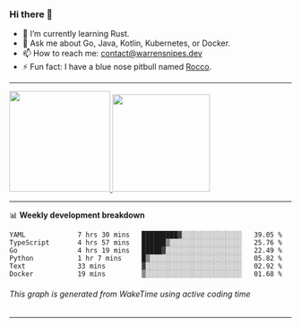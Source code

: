 ### Hi there 👋

- 🌱 I’m currently learning Rust.
- 💬 Ask me about Go, Java, Kotlin, Kubernetes, or Docker.
- 📫 How to reach me: contact@warrensnipes.dev
- ⚡ Fun fact: I have a blue nose pitbull named [Rocco](https://i.imgur.com/iLsSCKu.jpg).

-------


<a href="https://github.com/LockedThread/LockedThread">
  <img height="180em" src="https://github-readme-stats.vercel.app/api?username=LockedThread&theme=transparent&bg_color=00000000&show_icons=true&count_private=true" />
  <img height="174em" src="https://github-readme-stats.vercel.app/api/top-langs?username=LockedThread&theme=transparent&layout=compact&hide_progress=true&bg_color=00000000" />
  </a>

-------

📊 **Weekly development breakdown**
<!--START_SECTION:waka-->

```text
YAML             7 hrs 30 mins   █████████▓░░░░░░░░░░░░░░░   39.05 %
TypeScript       4 hrs 57 mins   ██████▒░░░░░░░░░░░░░░░░░░   25.76 %
Go               4 hrs 19 mins   █████▓░░░░░░░░░░░░░░░░░░░   22.49 %
Python           1 hr 7 mins     █▒░░░░░░░░░░░░░░░░░░░░░░░   05.82 %
Text             33 mins         ▓░░░░░░░░░░░░░░░░░░░░░░░░   02.92 %
Docker           19 mins         ▒░░░░░░░░░░░░░░░░░░░░░░░░   01.68 %
```

<!--END_SECTION:waka-->
###### *This graph is generated from WakeTime using active coding time*
-------
